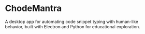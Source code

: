 # ChodeMantra
A desktop app for automating code snippet typing with human-like behavior, built with Electron and Python for educational exploration.
